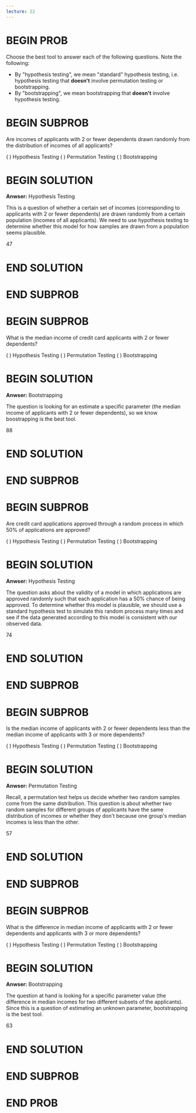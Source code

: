 ```yaml
---
lecture: 22
---
```


# BEGIN PROB

Choose the best tool to answer each of the following questions. Note the following:

- By "hypothesis testing", we mean "standard" hypothesis testing, i.e. hypothesis testing that **doesn't** involve permutation testing or bootstrapping.
- By "bootstrapping", we mean bootstrapping that **doesn't** involve hypothesis testing.

# BEGIN SUBPROB

Are incomes of applicants with 2 or fewer dependents drawn randomly from the distribution of incomes of all applicants?

( ) Hypothesis Testing
( ) Permutation Testing
( ) Bootstrapping

# BEGIN SOLUTION

**Anwser:** Hypothesis Testing

This is a question of whether a certain set of incomes (corresponding to applicants with 2 or fewer dependents) are drawn randomly from a certain population (incomes of all applicants). We need to use hypothesis testing to determine whether this model for how samples are drawn from a population seems plausible.

<average>47</average>

# END SOLUTION

# END SUBPROB

# BEGIN SUBPROB

What is the median income of credit card applicants with 2 or fewer dependents?

( ) Hypothesis Testing
( ) Permutation Testing
( ) Bootstrapping

# BEGIN SOLUTION

**Anwser:** Bootstrapping

The question is looking for an estimate a specific parameter (the median income of applicants with 2 or fewer dependents), so we know boostrapping is the best tool. 

<average>88</average>

# END SOLUTION

# END SUBPROB

# BEGIN SUBPROB

Are credit card applications approved through a random process in which 50% of applications are approved?

( ) Hypothesis Testing
( ) Permutation Testing
( ) Bootstrapping

# BEGIN SOLUTION

**Anwser:** Hypothesis Testing

The question asks about the validity of a model in which applications are approved randomly such that each application has a 50% chance of being approved. To determine whether this model is plausible, we should use a standard hypothesis test to simulate this random process many times and see if the data generated according to this model is consistent with our observed data. 

<average>74</average>

# END SOLUTION

# END SUBPROB

# BEGIN SUBPROB

Is the median income of applicants with 2 or fewer dependents less than the median income of applicants with 3 or more dependents?

( ) Hypothesis Testing
( ) Permutation Testing
( ) Bootstrapping

# BEGIN SOLUTION

**Anwser:** Permutation Testing

Recall, a permutation test helps us decide whether two random samples come from the same distribution. This question is about whether two random samples for different groups of applicants have the same distribution of incomes or whether they don't because one group's median incomes is less than the other.

<average>57</average>

# END SOLUTION

# END SUBPROB

# BEGIN SUBPROB

 What is the difference in median income of applicants with 2 or fewer dependents and applicants with 3 or more dependents?

( ) Hypothesis Testing
( ) Permutation Testing
( ) Bootstrapping

# BEGIN SOLUTION

**Anwser:** Bootstrapping

The question at hand is looking for a specific parameter value (the difference in median incomes for two different subsets of the applicants). Since this is a question of estimating an unknown parameter, bootstrapping is the best tool. 

<average>63</average>

# END SOLUTION

# END SUBPROB

# END PROB
